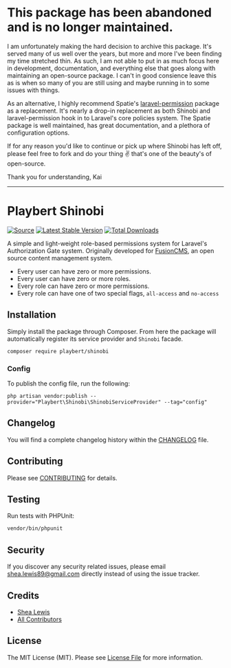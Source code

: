 # This package has been abandoned and is no longer maintained.

I am unfortunately making the hard decision to archive this package. It's served many of us well over the years, but more and more I've been finding my time stretched thin. As such, I am not able to put in as much focus here in development, documentation, and everything else that goes along with maintaining an open-source package. I can't in good consience leave this as is when so many of you are still using and maybe running in to some issues with things.

As an alternative, I highly recommend Spatie's [laravel-permission](https://github.com/spatie/laravel-permission) package as a replacement. It's nearly a drop-in replacement as both Shinobi and laravel-permission hook in to Laravel's core policies system. The Spatie package is well maintained, has great documentation, and a plethora of configuration options.

If for any reason you'd like to continue or pick up where Shinobi has left off, please feel free to fork and do your thing :v: that's one of the beauty's of open-source.

Thank you for understanding,
Kai

---

# Playbert Shinobi
[![Source](https://img.shields.io/badge/source-Playbert/shinobi-blue.svg?style=flat-square)](https://github.com/Playbert/shinobi)
[![Latest Stable Version](https://poser.pugx.org/Playbert/shinobi/v/stable?format=flat-square)](https://packagist.org/packages/playbert/shinobi)
[![Total Downloads](https://img.shields.io/packagist/dt/Playbert/shinobi.svg?style=flat-square)](https://packagist.org/packages/playbert/shinobi)

A simple and light-weight role-based permissions system for Laravel's Authorization Gate system. Originally developed for [FusionCMS](https://github.com/fusioncms/fusioncms), an open source content management system.

- Every user can have zero or more permissions.
- Every user can have zero or more roles.
- Every role can have zero or more permissions.
- Every role can have one of two special flags, `all-access` and `no-access`

## Installation
Simply install the package through Composer. From here the package will automatically register its service provider and `Shinobi` facade.

```
composer require playbert/shinobi
```

### Config
To publish the config file, run the following:

```
php artisan vendor:publish --provider="Playbert\Shinobi\ShinobiServiceProvider" --tag="config"
```

## Changelog
You will find a complete changelog history within the [CHANGELOG](CHANGELOG.md) file.

## Contributing
Please see [CONTRIBUTING](CONTRIBUTING.md) for details.

## Testing
Run tests with PHPUnit:

```bash
vendor/bin/phpunit
```

## Security
If you discover any security related issues, please email shea.lewis89@gmail.com directly instead of using the issue tracker.

## Credits
- [Shea Lewis](https://github.com/kaidesu)
- [All Contributors](../../contributors)

## License
The MIT License (MIT). Please see [License File](LICENSE.md) for more information.
